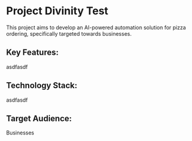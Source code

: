 # Project Divinity Test

This project aims to develop an AI-powered automation solution for pizza ordering, specifically targeted towards businesses.

## Key Features:
asdfasdf

## Technology Stack:
asdfasdf

## Target Audience:
Businesses
